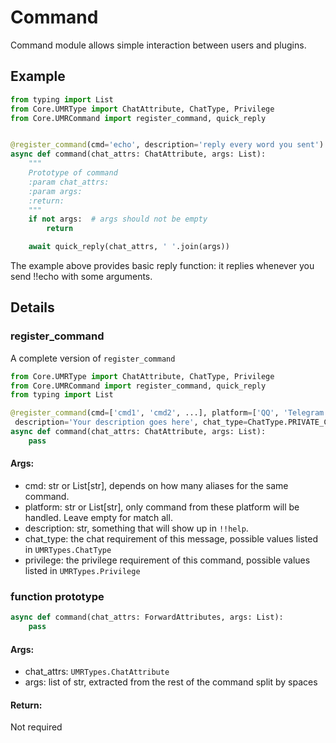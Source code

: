 # Command

Command module allows simple interaction between users and plugins.

## Example

```python
from typing import List
from Core.UMRType import ChatAttribute, ChatType, Privilege
from Core.UMRCommand import register_command, quick_reply


@register_command(cmd='echo', description='reply every word you sent')
async def command(chat_attrs: ChatAttribute, args: List):
    """
    Prototype of command
    :param chat_attrs:
    :param args:
    :return:
    """
    if not args:  # args should not be empty
        return

    await quick_reply(chat_attrs, ' '.join(args))

```

The example above provides basic reply function: it replies whenever you send !!echo with some arguments.

## Details

### register_command
A complete version of `register_command`
```python
from Core.UMRType import ChatAttribute, ChatType, Privilege
from Core.UMRCommand import register_command, quick_reply
from typing import List

@register_command(cmd=['cmd1', 'cmd2', ...], platform=['QQ', 'Telegram', ...],
 description='Your description goes here', chat_type=ChatType.PRIVATE_CHAT, privilege=Privilege.BOT_ADMIN)
async def command(chat_attrs: ChatAttribute, args: List):
    pass
```

#### Args:
- cmd: str or List\[str\], depends on how many aliases for the same command.
- platform: str or List\[str\], only command from these platform will be handled. Leave empty for match all.
- description: str, something that will show up in `!!help`.
- chat_type: the chat requirement of this message, possible values listed in `UMRTypes.ChatType`
- privilege: the privilege requirement of this command, possible values listed in `UMRTypes.Privilege`

### function prototype
```python
async def command(chat_attrs: ForwardAttributes, args: List):
    pass
```

#### Args:
- chat_attrs: `UMRTypes.ChatAttribute`
- args: list of str, extracted from the rest of the command split by spaces 

#### Return:

Not required
